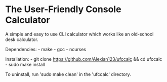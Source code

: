 # The User-Friendly Console Calculator
A simple and easy to use CLI calculator which works like an old-school desk calculator.

Dependencies:
    - make
    - gcc
    - ncurses

Installation:
    - git clone https://github.com/Alexian123/ufccalc && cd ufccalc
    - sudo make install

To uninstall, run 'sudo make clean' in the 'ufccalc' directory.
